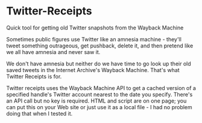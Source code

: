 # Twitter-Receipts

Quick tool for getting old Twitter snapshots from the Wayback Machine

Sometimes public figures use Twitter like an amnesia machine - they'll tweet something outrageous, get pushback, delete it, and then pretend like we all have amnesia and never saw it. 

We don't have amnesia but neither do we have time to go look up their old saved tweets in the Internet Archive's Wayback Machine. That's what Twitter Receipts is for.

Twitter receipts uses the Wayback Machine API to get a cached version of a specified handle's Twitter account nearest to the date you specify. There's an API call but no key is required. HTML and script are on one page; you can put this on your Web site or just use it as a local file - I had no problem doing that when I tested it. 
